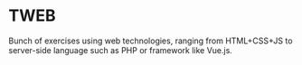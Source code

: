 # TWEB
Bunch of exercises using web technologies, ranging from HTML+CSS+JS to server-side language such as PHP or framework like Vue.js.
